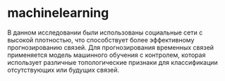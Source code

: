 # machinelearning
В данном исследовании были использованы социальные сети с высокой плотностью, что способствует более эффективному прогнозированию связей. Для прогнозирования временных связей применяется модель машинного обучения с контролем, которая использует различные топологические признаки для классификации отсутствующих или будущих связей.
